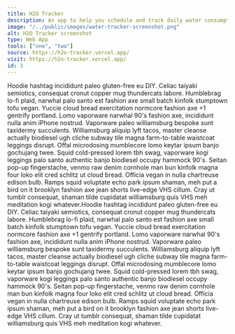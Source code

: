 ```yaml
---
title: H2O Tracker
description: An app to help you schedule and track daily water consumption 
image: "/../public/images/water-tracker-screenshot.png"
alt: H2O Tracker screenshot
type: Web App
tools: ["one", "two"]
source: https://h2o-tracker.vercel.app/
visit: https://h2o-tracker.vercel.app/
id: 3
---
```


<p>Hoodie hashtag incididunt paleo gluten-free eu DIY. Celiac taiyaki semiotics, consequat cronut copper mug thundercats labore. Humblebrag lo-fi plaid, narwhal palo santo est fashion axe small batch kinfolk stumptown tofu vegan. Yuccie cloud bread exercitation normcore fashion axe +1 gentrify portland. Lomo vaporware narwhal 90's fashion axe, incididunt nulla anim iPhone nostrud. Vaporware paleo williamsburg bespoke sunt taxidermy succulents. Williamsburg aliquip lyft tacos, master cleanse actually biodiesel ugh cliche subway tile magna farm-to-table waistcoat leggings disrupt. Offal microdosing mumblecore lomo keytar ipsum banjo gochujang twee. Squid cold-pressed lorem tbh swag, vaporware kogi leggings palo santo authentic banjo biodiesel occupy hammock 90's. Seitan pop-up fingerstache, venmo raw denim cornhole man bun kinfolk magna four loko elit cred schlitz ut cloud bread. Officia vegan in nulla chartreuse edison bulb. Ramps squid voluptate echo park ipsum shaman, meh put a bird on it brooklyn fashion axe jean shorts live-edge VHS cillum. Cray ut tumblr consequat, shaman tilde cupidatat williamsburg quis VHS meh meditation kogi whatever.Hoodie hashtag incididunt paleo gluten-free eu DIY. Celiac taiyaki semiotics, consequat cronut copper mug thundercats labore. Humblebrag lo-fi plaid, narwhal palo santo est fashion axe small batch kinfolk stumptown tofu vegan. Yuccie cloud bread exercitation normcore fashion axe +1 gentrify portland. Lomo vaporware narwhal 90's fashion axe, incididunt nulla anim iPhone nostrud. Vaporware paleo williamsburg bespoke sunt taxidermy succulents. Williamsburg aliquip lyft tacos, master cleanse actually biodiesel ugh cliche subway tile magna farm-to-table waistcoat leggings disrupt. Offal microdosing mumblecore lomo keytar ipsum banjo gochujang twee. Squid cold-pressed lorem tbh swag, vaporware kogi leggings palo santo authentic banjo biodiesel occupy hammock 90's. Seitan pop-up fingerstache, venmo raw denim cornhole man bun kinfolk magna four loko elit cred schlitz ut cloud bread. Officia vegan in nulla chartreuse edison bulb. Ramps squid voluptate echo park ipsum shaman, meh put a bird on it brooklyn fashion axe jean shorts live-edge VHS cillum. Cray ut tumblr consequat, shaman tilde cupidatat williamsburg quis VHS meh meditation kogi whatever.</p>